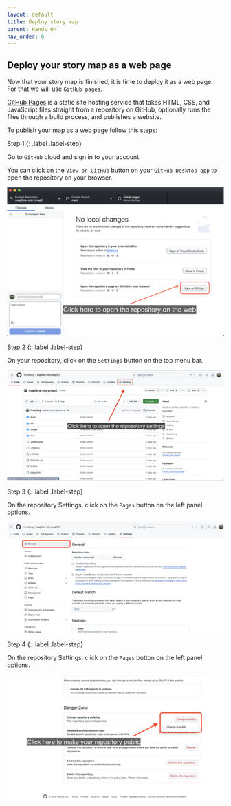 ```yaml
---
layout: default
title: Deploy story map
parent: Hands On
nav_order: 6
---
```


## Deploy your story map as a web page

Now that your story map is finished, it is time to deploy it as a web page. For that we will use `GitHub pages`.

[GitHub Pages](https://docs.github.com/en/pages/getting-started-with-github-pages/about-github-pages) is a static site hosting service that takes HTML, CSS, and JavaScript files straight from a repository on GitHub, optionally runs the files through a build process, and publishes a website.

To publish your map as a web page follow this steps:

Step 1
{: .label .label-step}

Go to `GitHub` cloud and sign in to your account.

You can click on the `View on GitHub` button on your `GitHub Desktop app` to open the repository on your browser.

![Open on GitHub screenshot](../img/deploy1.png) 

Step 2
{: .label .label-step}

On your repository, click on the `Settings` button on the top menu bar.

![Open on GitHub screenshot](../img/deploy2.png)

Step 3
{: .label .label-step}

On the repository Settings, click on the `Pages` button on the left panel options.

![Open on GitHub screenshot](../img/deploy3.png)

Step 4
{: .label .label-step}

On the repository Settings, click on the `Pages` button on the left panel options.

![Open on GitHub screenshot](../img/deploy4.png)